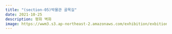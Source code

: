 ```yaml
---
title: "(section-05)박물관 골목길"
date: 2021-10-25
description: 평화 벽화
image: https://wwm3.s3.ap-northeast-2.amazonaws.com/exhibition/exbition01/s4-item1.png
---
```

